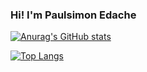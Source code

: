 ### Hi! I'm Paulsimon Edache


[![Anurag's GitHub stats](https://github-readme-stats.vercel.app/api?username=paultech4u&show_icons=true&langs_count=8&theme=radical)](https://github.com/anuraghazra/github-readme-stats)

[![Top Langs](https://github-readme-stats.vercel.app/api/top-langs/?username=Vicviral&langs_count=8&layout=compact&show_icons=true&theme=dark)](https://github.com/anuraghazra/github-readme-stats)
